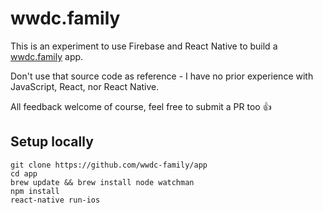 # wwdc.family

This is an experiment to use Firebase and React Native to build a [wwdc.family](https://wwdc.family) app. 

Don't use that source code as reference - I have no prior experience with JavaScript, React, nor React Native. 

All feedback welcome of course, feel free to submit a PR too 👍

## Setup locally

```
git clone https://github.com/wwdc-family/app
cd app
brew update && brew install node watchman
npm install
react-native run-ios
```
